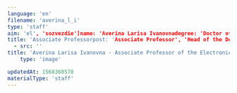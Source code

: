 ```yaml
---
language: 'en'
filename: 'averina_l_i'
type: 'staff'
aim: 'el', 'sozvezdie']name: 'Averina Larisa Ivanovnadegree: 'Doctor of Physico-Mathematical Sciences'
title: 'Associate Professorpost: 'Associate Professor', 'Head of the Department']speciality: '(01.04.03) Radiophysicscontacts: []avatar:
  - src: ''
title: 'Averina Larisa Ivanovna - Associate Professor of the Electronics Department, The Head of базовой кафедрой на базе АО 'Концерн 'Созвездие'''
    type: 'image'

updatedAt: 1568360578
materialType: 'staff'
---
```


